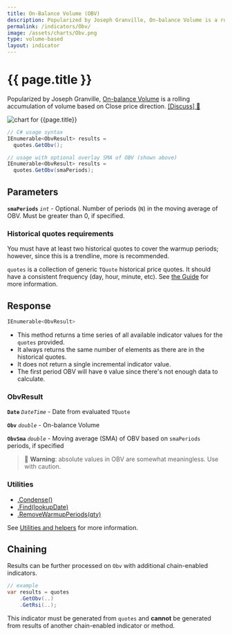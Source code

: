 ```yaml
---
title: On-Balance Volume (OBV)
description: Popularized by Joseph Granville, On-balance Volume is a rolling accumulation of volume based on Close price direction.
permalink: /indicators/Obv/
image: /assets/charts/Obv.png
type: volume-based
layout: indicator
---
```


# {{ page.title }}

Popularized by Joseph Granville, [On-balance Volume](https://en.wikipedia.org/wiki/On-balance_volume) is a rolling accumulation of volume based on Close price direction.
[[Discuss] &#128172;](https://github.com/DaveSkender/Stock.Indicators/discussions/246 "Community discussion about this indicator")

![chart for {{page.title}}]({{page.image}})

```csharp
// C# usage syntax
IEnumerable<ObvResult> results =
  quotes.GetObv();

// usage with optional overlay SMA of OBV (shown above)
IEnumerable<ObvResult> results =
  quotes.GetObv(smaPeriods);
```

## Parameters

**`smaPeriods`** _`int`_ - Optional.  Number of periods (`N`) in the moving average of OBV.  Must be greater than 0, if specified.

### Historical quotes requirements

You must have at least two historical quotes to cover the warmup periods; however, since this is a trendline, more is recommended.

`quotes` is a collection of generic `TQuote` historical price quotes.  It should have a consistent frequency (day, hour, minute, etc).  See [the Guide](pages/guide.md#historical-quotes) for more information.

## Response

```csharp
IEnumerable<ObvResult>
```

- This method returns a time series of all available indicator values for the `quotes` provided.
- It always returns the same number of elements as there are in the historical quotes.
- It does not return a single incremental indicator value.
- The first period OBV will have `0` value since there's not enough data to calculate.

### ObvResult

**`Date`** _`DateTime`_ - Date from evaluated `TQuote`

**`Obv`** _`double`_ - On-balance Volume

**`ObvSma`** _`double`_ - Moving average (SMA) of OBV based on `smaPeriods` periods, if specified

> &#128681; **Warning**: absolute values in OBV are somewhat meaningless. Use with caution.

### Utilities

- [.Condense()](pages/utilities.md#condense)
- [.Find(lookupDate)](pages/utilities.md#find-indicator-result-by-date)
- [.RemoveWarmupPeriods(qty)](pages/utilities.md#remove-warmup-periods)

See [Utilities and helpers](pages/utilities.md#utilities-for-indicator-results) for more information.

## Chaining

Results can be further processed on `Obv` with additional chain-enabled indicators.

```csharp
// example
var results = quotes
    .GetObv(..)
    .GetRsi(..);
```

This indicator must be generated from `quotes` and **cannot** be generated from results of another chain-enabled indicator or method.

